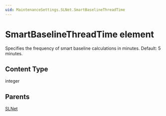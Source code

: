 ```yaml
---
uid: MaintenanceSettings.SLNet.SmartBaselineThreadTime
---
```


# SmartBaselineThreadTime element

Specifies the frequency of smart baseline calculations in minutes. Default: 5 minutes.

## Content Type

integer

## Parents

[SLNet](xref:MaintenanceSettings.SLNet)
